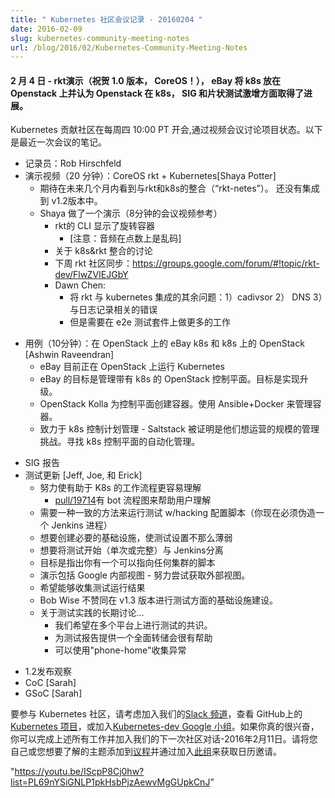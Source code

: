 ```yaml
---
title: " Kubernetes 社区会议记录 - 20160204 "
date: 2016-02-09
slug: kubernetes-community-meeting-notes
url: /blog/2016/02/Kubernetes-Community-Meeting-Notes
---
```

<!--
---
title: " Kubernetes community meeting notes - 20160204 "
date: 2016-02-09
slug: kubernetes-community-meeting-notes
url: /blog/2016/02/Kubernetes-Community-Meeting-Notes
---
-->
<!--
####  February 4th - rkt demo (congratulations on the 1.0, CoreOS!), eBay puts k8s on Openstack and considers Openstack on k8s, SIGs, and flaky test surge makes progress.
-->
####  2 月 4 日 - rkt演示（祝贺 1.0 版本， CoreOS！）， eBay 将 k8s 放在 Openstack 上并认为 Openstack 在 k8s， SIG 和片状测试激增方面取得了进展。

<!--
The Kubernetes contributing community meets most Thursdays at 10:00PT to discuss the project's status via a videoconference. Here are the notes from the latest meeting.
-->
Kubernetes 贡献社区在每周四 10:00 PT 开会,通过视频会议讨论项目状态。以下是最近一次会议的笔记。

<!--
* Note taker: Rob Hirschfeld
* Demo (20 min): CoreOS rkt + Kubernetes [Shaya Potter]
    * expect to see integrations w/ rkt & k8s in the coming months ("rkt-netes"). not integrated into the v1.2 release.
    * Shaya gave a demo (8 minutes into meeting for video reference)
        * CLI of rkt shown spinning up containers
        * [note: audio is garbled at points]
        * Discussion about integration w/ k8s & rkt
        * rkt community sync next week: https://groups.google.com/forum/#!topic/rkt-dev/FlwZVIEJGbY
        * Dawn Chen:
            * The remaining issues of integrating rkt with kubernetes: 1) cadivsor 2) DNS 3) bugs related to logging
            * But need more work on e2e test suites
-->
* 记录员：Rob Hirschfeld
* 演示视频（20 分钟）：CoreOS rkt + Kubernetes[Shaya Potter]
    * 期待在未来几个月内看到与rkt和k8s的整合（“rkt-netes”）。 还没有集成到 v1.2版本中。   
    * Shaya 做了一个演示（8分钟的会议视频参考）
        * rkt的 CLI 显示了旋转容器
            * [注意：音频在点数上是乱码]
        * 关于 k8s&rkt 整合的讨论
        * 下周 rkt 社区同步：https://groups.google.com/forum/#!topic/rkt-dev/FlwZVIEJGbY
        * Dawn Chen:
            * 将 rkt 与 kubernetes 集成的其余问题：1）cadivsor 2） DNS 3）与日志记录相关的错误
            * 但是需要在 e2e 测试套件上做更多的工作
<!--    
* Use Case (10 min): eBay k8s on OpenStack and OpenStack on k8s [Ashwin Raveendran]
    * eBay is currently running Kubernetes on OpenStack
    * Goal for eBay is to manage the OpenStack control plane w/ k8s.  Goal would be to achieve upgrades
    * OpenStack Kolla creates containers for the control plane.  Uses Ansible+Docker for management of the containers.  
    * Working on k8s control plan management - Saltstack is proving to be a management challenge at the scale they want to operate.  Looking for automated management of the k8s control plane.
-->
* 用例（10分钟）：在 OpenStack 上的 eBay k8s 和 k8s 上的 OpenStack [Ashwin Raveendran]
    * eBay 目前正在 OpenStack 上运行 Kubernetes
    * eBay 的目标是管理带有 k8s 的 OpenStack 控制平面。目标是实现升级。
    * OpenStack Kolla 为控制平面创建容器。使用 Ansible+Docker 来管理容器。
    * 致力于 k8s 控制计划管理 - Saltstack 被证明是他们想运营的规模的管理挑战。寻找 k8s 控制平面的自动化管理。
<!--
* SIG Report
* Testing update [Jeff, Joe, and Erick]
    * Working to make the workflow about contributing to K8s easier to understanding
        * [pull/19714][1] has flow chart of the bot flow to help users understand
    * Need a consistent way to run tests w/ hacking config scripts (you have to fake a Jenkins process right now)
    * Want to create necessary infrastructure to make test setup less flaky
    * want to decouple test start (single or full) from Jenkins
    * goal is to get to point where you have 1 script to run that can be pointed to any cluster
    * demo included Google internal views - working to try get that external.
    * want to be able to collect test run results
    * Bob Wise calls for testing infrastructure to be a blocker on v1.3
    * Long discussion about testing practices…
        * consensus that we want to have tests work over multiple platforms.
        * would be helpful to have a comprehensive state dump for test reports
        * "phone-home" to collect stack traces - should be available
-->
*  SIG 报告
*  测试更新 [Jeff, Joe, 和 Erick]
    *  努力使有助于 K8s 的工作流程更容易理解
        * [pull/19714][1]有 bot 流程图来帮助用户理解
    *  需要一种一致的方法来运行测试 w/hacking 配置脚本（你现在必须伪造一个 Jenkins 进程）
    *  想要创建必要的基础设施，使测试设置不那么薄弱
    *  想要将测试开始（单次或完整）与 Jenkins分离
    *  目标是指出你有一个可以指向任何集群的脚本
    *  演示包括 Google 内部视图 - 努力尝试获取外部视图。
    *  希望能够收集测试运行结果
    *  Bob Wise 不赞同在 v1.3 版本进行测试方面的基础设施建设。
    *  关于测试实践的长期讨论…
       * 我们希望在多个平台上进行测试的共识。
       * 为测试报告提供一个全面转储会很有帮助
       * 可以使用"phone-home"收集异常


<!--
* 1.2 Release Watch
* CoC [Sarah]
* GSoC [Sarah]
-->
* 1.2发布观察
* CoC [Sarah]
* GSoC [Sarah]

<!--
To get involved in the Kubernetes community consider joining our [Slack channel][2], taking a look at the [Kubernetes project][3] on GitHub, or join the [Kubernetes-dev Google group][4]. If you're really excited, you can do all of the above and join us for the next community conversation -- February 11th, 2016. Please add yourself or a topic you want to know about to the [agenda][5] and get a calendar invitation by joining [this group][6].   
-->
要参与 Kubernetes 社区，请考虑加入我们的[Slack 频道][2]，查看 GitHub上的 [Kubernetes 项目][3]，或加入[Kubernetes-dev Google 小组][4]。如果你真的很兴奋，你可以完成上述所有工作并加入我们的下一次社区对话-2016年2月11日。请将您自己或您想要了解的主题添加到[议程][5]并通过加入[此组][6]来获取日历邀请。

 "https://youtu.be/IScpP8Cj0hw?list=PL69nYSiGNLP1pkHsbPjzAewvMgGUpkCnJ"


[1]: https://github.com/kubernetes/kubernetes/pull/19714
[2]: http://slack.k8s.io/
[3]: https://github.com/kubernetes/
[4]: https://groups.google.com/forum/#!forum/kubernetes-dev
[5]: https://docs.google.com/document/d/1VQDIAB0OqiSjIHI8AWMvSdceWhnz56jNpZrLs6o7NJY/edit#
[6]: https://groups.google.com/forum/#!forum/kubernetes-community-video-chat
